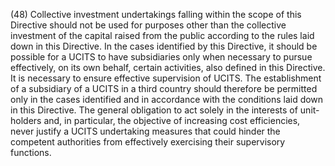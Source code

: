 (48) Collective investment undertakings falling within the scope of this Directive should not be used for purposes other than the collective investment of the capital raised from the public according to the rules laid down in this Directive. In the cases identified by this Directive, it should be possible for a UCITS to have subsidiaries only when necessary to pursue effectively, on its own behalf, certain activities, also defined in this Directive. It is necessary to ensure effective supervision of UCITS. The establishment of a subsidiary of a UCITS in a third country should therefore be permitted only in the cases identified and in accordance with the conditions laid down in this Directive. The general obligation to act solely in the interests of unit-holders and, in particular, the objective of increasing cost efficiencies, never justify a UCITS undertaking measures that could hinder the competent authorities from effectively exercising their supervisory functions.
